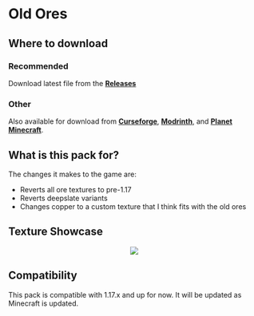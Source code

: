 # Old Ores

## Where to download
### Recommended
Download latest file from the **[Releases](https://github.com/G2-Games/Old-Ores-MC/releases)**

### Other
Also available for download from **[Curseforge](https://www.curseforge.com/minecraft/texture-packs/old-ores-copper/)**, **[Modrinth](https://modrinth.com/resourcepack/old-ores-copper)**, and **[Planet Minecraft](https://www.planetminecraft.com/texture-pack/old-ore-textures-pre-1-17-includes-copper/)**.

## What is this pack for?
The changes it makes to the game are:
- Reverts all ore textures to pre-1.17
- Reverts deepslate variants
- Changes copper to a custom texture that I think fits with the old ores

## Texture Showcase
<p align="center">
    <img src="https://github.com/user-attachments/assets/50587777-bb85-4442-858a-9a649f2d766e" />
</p>

## Compatibility
This pack is compatible with 1.17.x and up for now. It will be updated as Minecraft is updated.
